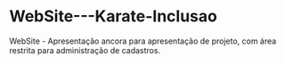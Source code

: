 # WebSite---Karate-Inclusao
WebSite - Apresentação ancora para apresentação de projeto, com área restrita para administração de cadastros.
